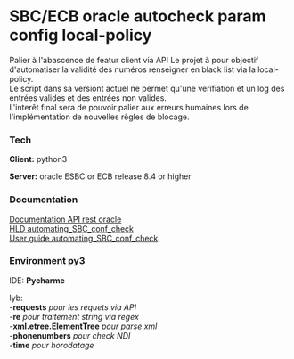 
# SBC/ECB oracle autocheck param config local-policy

Palier à l'abascence de featur client via API 
Le projet à pour objectif d'automatiser la validité des numéros renseigner en black list via la local-policy.  
Le script dans sa versiont actuel ne permet qu'une verifiation et un log des entrées valides et des entrées non valides.  
L'interêt final sera de pouvoir palier aux erreurs humaines lors de l'implémentation de nouvelles rêgles de blocage.



### Tech 

**Client:** python3 

**Server:** oracle ESBC or ECB release 8.4 or higher

  
### Documentation

[Documentation API rest oracle](https://docs.oracle.com/en/industries/communications/session-border-controller/8.4.0/rest/index.html)  
[HLD automating_SBC_conf_check](https://github.com/Tripo389/automating_SBC_conf_check/blob/c6e861cb283ffedcb05f18d9a681570236357fb5/HLD%20automating_SBC_conf_check.docx)  
[User guide automating_SBC_conf_check](https://github.com/Tripo389/automating_SBC_conf_check/blob/d4a9af6f1553cffb248b870ca78504c098abdad8/User%20guide%20automating_SBC_conf_check.docx)  

  
### Environment py3  

IDE:
  __Pycharme__   
    
lyb:   
   -__requests__              *pour les requets via API*  
   -__re__                    *pour traitement string via regex*  
   -__xml.etree.ElementTree__ *pour parse xml*   
   -__phonenumbers__          *pour check NDI*  
   -__time__                  *pour horodatage*  
   

  
  
